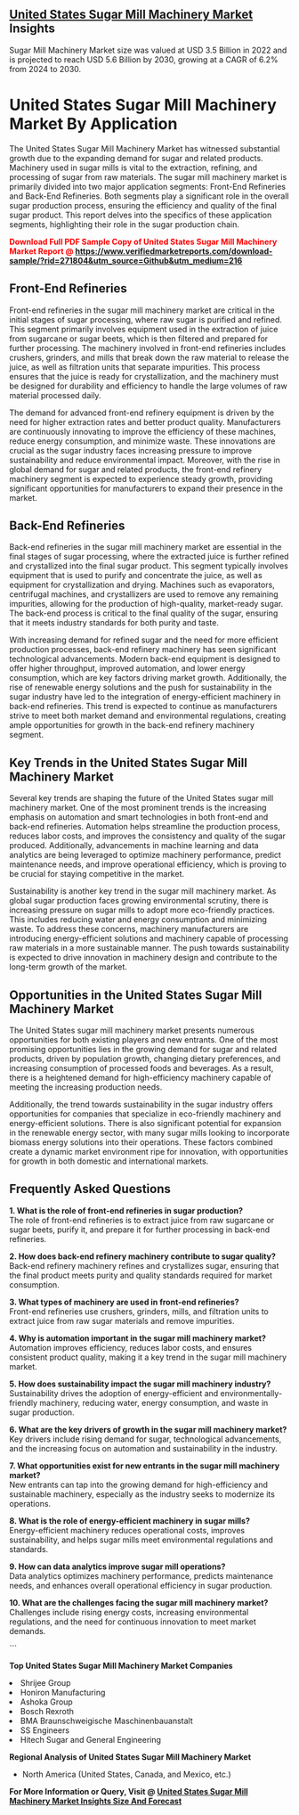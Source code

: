<h2><a href="https://www.verifiedmarketreports.com/download-sample/?rid=271804&amp;utm_source=Github&amp;utm_medium=216" target="_blank">United States Sugar Mill Machinery Market</a> Insights</h2><p>Sugar Mill Machinery Market size was valued at USD 3.5 Billion in 2022 and is projected to reach USD 5.6 Billion by 2030, growing at a CAGR of 6.2% from 2024 to 2030.</p><p><h1>United States Sugar Mill Machinery Market By Application</h1><p>The United States Sugar Mill Machinery Market has witnessed substantial growth due to the expanding demand for sugar and related products. Machinery used in sugar mills is vital to the extraction, refining, and processing of sugar from raw materials. The sugar mill machinery market is primarily divided into two major application segments: Front-End Refineries and Back-End Refineries. Both segments play a significant role in the overall sugar production process, ensuring the efficiency and quality of the final sugar product. This report delves into the specifics of these application segments, highlighting their role in the sugar production chain.</p><p><strong><p><span class=""><span style="color: #ff0000;"><strong>Download Full PDF Sample Copy of United States Sugar Mill Machinery Market Report</strong> @ </span><a href="https://www.verifiedmarketreports.com/download-sample/?rid=271804&amp;utm_source=Github&amp;utm_medium=216" target="_blank">https://www.verifiedmarketreports.com/download-sample/?rid=271804&amp;utm_source=Github&amp;utm_medium=216</a></span></p></strong></p><h2>Front-End Refineries</h2><p>Front-end refineries in the sugar mill machinery market are critical in the initial stages of sugar processing, where raw sugar is purified and refined. This segment primarily involves equipment used in the extraction of juice from sugarcane or sugar beets, which is then filtered and prepared for further processing. The machinery involved in front-end refineries includes crushers, grinders, and mills that break down the raw material to release the juice, as well as filtration units that separate impurities. This process ensures that the juice is ready for crystallization, and the machinery must be designed for durability and efficiency to handle the large volumes of raw material processed daily.</p><p>The demand for advanced front-end refinery equipment is driven by the need for higher extraction rates and better product quality. Manufacturers are continuously innovating to improve the efficiency of these machines, reduce energy consumption, and minimize waste. These innovations are crucial as the sugar industry faces increasing pressure to improve sustainability and reduce environmental impact. Moreover, with the rise in global demand for sugar and related products, the front-end refinery machinery segment is expected to experience steady growth, providing significant opportunities for manufacturers to expand their presence in the market.</p><h2>Back-End Refineries</h2><p>Back-end refineries in the sugar mill machinery market are essential in the final stages of sugar processing, where the extracted juice is further refined and crystallized into the final sugar product. This segment typically involves equipment that is used to purify and concentrate the juice, as well as equipment for crystallization and drying. Machines such as evaporators, centrifugal machines, and crystallizers are used to remove any remaining impurities, allowing for the production of high-quality, market-ready sugar. The back-end process is critical to the final quality of the sugar, ensuring that it meets industry standards for both purity and taste.</p><p>With increasing demand for refined sugar and the need for more efficient production processes, back-end refinery machinery has seen significant technological advancements. Modern back-end equipment is designed to offer higher throughput, improved automation, and lower energy consumption, which are key factors driving market growth. Additionally, the rise of renewable energy solutions and the push for sustainability in the sugar industry have led to the integration of energy-efficient machinery in back-end refineries. This trend is expected to continue as manufacturers strive to meet both market demand and environmental regulations, creating ample opportunities for growth in the back-end refinery machinery segment.</p><h2>Key Trends in the United States Sugar Mill Machinery Market</h2><p>Several key trends are shaping the future of the United States sugar mill machinery market. One of the most prominent trends is the increasing emphasis on automation and smart technologies in both front-end and back-end refineries. Automation helps streamline the production process, reduces labor costs, and improves the consistency and quality of the sugar produced. Additionally, advancements in machine learning and data analytics are being leveraged to optimize machinery performance, predict maintenance needs, and improve operational efficiency, which is proving to be crucial for staying competitive in the market.</p><p>Sustainability is another key trend in the sugar mill machinery market. As global sugar production faces growing environmental scrutiny, there is increasing pressure on sugar mills to adopt more eco-friendly practices. This includes reducing water and energy consumption and minimizing waste. To address these concerns, machinery manufacturers are introducing energy-efficient solutions and machinery capable of processing raw materials in a more sustainable manner. The push towards sustainability is expected to drive innovation in machinery design and contribute to the long-term growth of the market.</p><h2>Opportunities in the United States Sugar Mill Machinery Market</h2><p>The United States sugar mill machinery market presents numerous opportunities for both existing players and new entrants. One of the most promising opportunities lies in the growing demand for sugar and related products, driven by population growth, changing dietary preferences, and increasing consumption of processed foods and beverages. As a result, there is a heightened demand for high-efficiency machinery capable of meeting the increasing production needs.</p><p>Additionally, the trend towards sustainability in the sugar industry offers opportunities for companies that specialize in eco-friendly machinery and energy-efficient solutions. There is also significant potential for expansion in the renewable energy sector, with many sugar mills looking to incorporate biomass energy solutions into their operations. These factors combined create a dynamic market environment ripe for innovation, with opportunities for growth in both domestic and international markets.</p><h2>Frequently Asked Questions</h2><p><strong>1. What is the role of front-end refineries in sugar production?</strong><br>The role of front-end refineries is to extract juice from raw sugarcane or sugar beets, purify it, and prepare it for further processing in back-end refineries.</p><p><strong>2. How does back-end refinery machinery contribute to sugar quality?</strong><br>Back-end refinery machinery refines and crystallizes sugar, ensuring that the final product meets purity and quality standards required for market consumption.</p><p><strong>3. What types of machinery are used in front-end refineries?</strong><br>Front-end refineries use crushers, grinders, mills, and filtration units to extract juice from raw sugar materials and remove impurities.</p><p><strong>4. Why is automation important in the sugar mill machinery market?</strong><br>Automation improves efficiency, reduces labor costs, and ensures consistent product quality, making it a key trend in the sugar mill machinery market.</p><p><strong>5. How does sustainability impact the sugar mill machinery industry?</strong><br>Sustainability drives the adoption of energy-efficient and environmentally-friendly machinery, reducing water, energy consumption, and waste in sugar production.</p><p><strong>6. What are the key drivers of growth in the sugar mill machinery market?</strong><br>Key drivers include rising demand for sugar, technological advancements, and the increasing focus on automation and sustainability in the industry.</p><p><strong>7. What opportunities exist for new entrants in the sugar mill machinery market?</strong><br>New entrants can tap into the growing demand for high-efficiency and sustainable machinery, especially as the industry seeks to modernize its operations.</p><p><strong>8. What is the role of energy-efficient machinery in sugar mills?</strong><br>Energy-efficient machinery reduces operational costs, improves sustainability, and helps sugar mills meet environmental regulations and standards.</p><p><strong>9. How can data analytics improve sugar mill operations?</strong><br>Data analytics optimizes machinery performance, predicts maintenance needs, and enhances overall operational efficiency in sugar production.</p><p><strong>10. What are the challenges facing the sugar mill machinery market?</strong><br>Challenges include rising energy costs, increasing environmental regulations, and the need for continuous innovation to meet market demands.</p>```</p><p><strong>Top United States Sugar Mill Machinery Market Companies</strong></p><div data-test-id=""><p><li>Shrijee Group</li><li> Honiron Manufacturing</li><li> Ashoka Group</li><li> Bosch Rexroth</li><li> BMA Braunschweigische Maschinenbauanstalt</li><li> SS Engineers</li><li> Hitech Sugar and General Engineering</li></p><div><strong>Regional Analysis of&nbsp;United States Sugar Mill Machinery Market</strong></div><ul><li dir="ltr"><p dir="ltr">North America&nbsp;(United States, Canada, and Mexico, etc.)</p></li></ul><p><strong>For More Information or Query, Visit @&nbsp;</strong><strong><a href="https://www.verifiedmarketreports.com/product/sugar-mill-machinery-market/?utm_source=Github&amp;utm_medium=216" target="_blank">United States Sugar Mill Machinery Market Insights Size And Forecast</a></strong></p></div>
